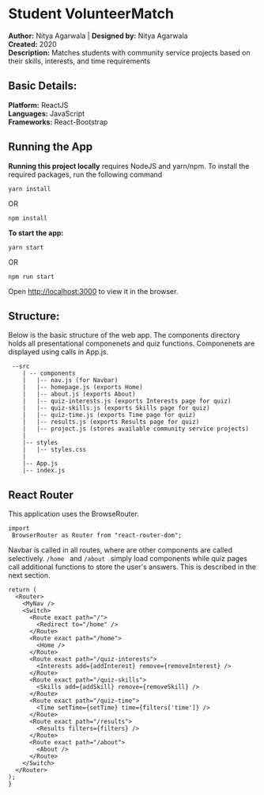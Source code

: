 # Student VolunteerMatch
**Author:** Nitya Agarwala   |  **Designed by:** Nitya Agarwala  
**Created:** 2020  
**Description:** Matches students with community service projects based on their skills, interests, and time requirements

## Basic Details:
**Platform:** ReactJS  
**Languages:** JavaScript  
**Frameworks:** React-Bootstrap

## Running the App

**Running this project locally** requires NodeJS and yarn/npm. To install the required packages, run the following command

```yarn install```

OR

```npm install```

**To start the app:**  

```yarn start```

OR

```npm run start```

Open [http://localhost:3000](http://localhost:3000) to view it in the browser.

## Structure:
Below is the basic structure of the web app. The components directory holds all presentational componenets and quiz functions. Componenets are displayed using calls in App.js.
```
 --src
    | -- components
    |   |-- nav.js (for Navbar)
    |   |-- homepage.js (exports Home)
    |   |-- about.js (exports About)
    |   |-- quiz-interests.js (exports Interests page for quiz)
    |   |-- quiz-skills.js (exports Skills page for quiz)
    |   |-- quiz-time.js (exports Time page for quiz)
    |   |-- results.js (exports Results page for quiz)
    |   |-- project.js (stores available community service projects)
    |
    |-- styles
    |   |-- styles.css
    |
    |-- App.js
    |-- index.js
 ```
## React Router
This application uses the BrowseRouter.
 ```
 import 
  BrowserRouter as Router from "react-router-dom";
 ```
Navbar is called in all routes, where are other components are called selectively.  ```/home ``` and  ```/about ``` simply load components while quiz pages call additional functions to store the user's answers. This is described in the next section.
  ```
  return (
    <Router>
      <MyNav />
      <Switch>
        <Route exact path="/">
          <Redirect to="/home" />
        </Route>
        <Route exact path="/home">
          <Home />
        </Route>
        <Route exact path="/quiz-interests">
          <Interests add={addInterest} remove={removeInterest} />
        </Route>
        <Route exact path="/quiz-skills">
          <Skills add={addSkill} remove={removeSkill} />
        </Route>
        <Route exact path="/quiz-time">
          <Time setTime={setTime} time={filters['time']} />
        </Route>
        <Route exact path="/results">
          <Results filters={filters} />
        </Route>
        <Route exact path="/about">
          <About />
        </Route>
      </Switch>
    </Router>
  );
}
```
